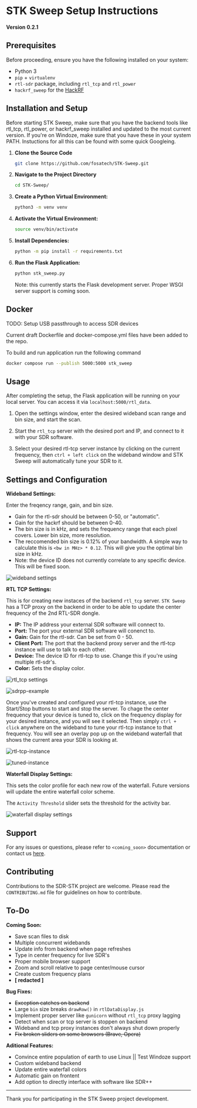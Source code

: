 
# STK Sweep Setup Instructions

**Version 0.2.1**

## Prerequisites

Before proceeding, ensure you have the following installed on your system:
- Python 3
- `pip` + `virtualenv`
- `rtl-sdr` package, including `rtl_tcp` and `rtl_power`
- `hackrf_sweep` for the [HackRF](https://github.com/greatscottgadgets/hackrf)

## Installation and Setup

Before starting STK Sweep, make sure that you have the backend tools like rtl_tcp, rtl_power, or hackrf_sweep installed and updated to the most current version. If you're on Windoze, make sure that you have these in your system PATH. Instuctions for all this can be found with some quick Googleing. 

1. **Clone the Source Code**
   ```bash
   git clone https://github.com/fosatech/STK-Sweep.git
   ```

2. **Navigate to the Project Directory**
   ```bash
   cd STK-Sweep/
   ```

3. **Create a Python Virtual Environment:**
   ```bash
   python3 -m venv venv
   ```

4. **Activate the Virtual Environment:**
   ```bash
   source venv/bin/activate
   ```

5. **Install Dependencies:**
   ```bash
   python -m pip install -r requirements.txt
   ```

6. **Run the Flask Application:**
   ```bash
   python stk_sweep.py
   ```
   Note: this currently starts the Flask development server. Proper WSGI server support is coming soon.

## Docker

TODO: Setup USB passthrough to access SDR devices

Current draft Dockerfile and docker-compose.yml files have been added to the repo.

To build and run application run the following command
```bash
docker compose run --publish 5000:5000 stk_sweep
```

## Usage

After completing the setup, the Flask application will be running on your local server. You can access it via `localhost:5000/rtl_data`.

1. Open the settings window, enter the desired wideband scan range and bin size, and start the scan.

2. Start the `rtl_tcp` server with the desired port and IP, and connect to it with your SDR software.

3. Select your desired rtl-tcp server instance by clicking on the current frequency, then `ctrl + left click` on the wideband window and STK Sweep will automatically tune your SDR to it.

## Settings and Configuration

**Wideband Settings:**

Enter the freqency range, gain, and bin size.

- Gain for the rtl-sdr should be between 0-50, or "automatic".
- Gain for the hackrf should be between 0-40.
- The bin size is in kHz, and sets the frequency range that each pixel covers. Lower bin size, more resolution.
- The reccomended bin size is 0.12% of your bandwidth. A simple way to calculate this is `<bw in MHz> * 0.12`. This will give you the optimal bin size in kHz.
- Note: the device ID does not currently correlate to any specific device. This will be fixed soon.

![wideband settings](readme/wideband-settings.png)


**RTL TCP Settings:**

This is for creating new instaces of the backend `rtl_tcp` server. `STK Sweep` has a TCP proxy on the backend in order to be able to update the center frequency of the 2nd RTL-SDR dongle.

- **IP:** The IP address your external SDR software will connect to.
- **Port:** The port your external SDR software will conenct to.
- **Gain:** Gain for the rtl-sdr. Can be set from 0 - 50.
- **Client Port:** The port that the backend proxy server and the rtl-tcp instance will use to talk to each other.
- **Device:** The device ID for rtl-tcp to use. Change this if you're using multiple rtl-sdr's.
- **Color:** Sets the display color.

![rtl_tcp settings](readme/rtl-tcp-settings.png)

![sdrpp-example](readme/sdrpp-example.png)

Once you've created and configured your rtl-tcp instance, use the Start/Stop buttons to start and stop the server. To chage the center frequency that your device is tuned to, click on the frequency display for your desired instance, and you will see it selected. Then simply `ctrl + click` anywhere on the wideband to tune your rtl-tcp instance to that frequency. You will see an overlay pop up on the wideband waterfall that shows the current area your SDR is looking at.

![rtl-tcp-instance](readme/rtl-tcp-instance.png)

![tuned-instance](readme/tuned-instance-example.png)


**Waterfall Display Settings:**

This sets the color profile for each new row of the waterfall. Future versions will update the entire waterfall color scheme.

The `Activity Threshold` slider sets the threshold for the activity bar.

![waterfall display settings](readme/waterfall-settings.png)


## Support

For any issues or questions, please refer to `<coming_soon>` documentation or contact us [here](https://fosa-tech.com/contact).

## Contributing

Contributions to the SDR-STK project are welcome. Please read the `CONTRIBUTING.md` file for guidelines on how to contribute.

## To-Do

**Coming Soon:**
- Save scan files to disk
- Multiple concurrent widebands
- Update info from backend when page refreshes
- Type in center frequency for live SDR's
- Proper mobile browser support
- Zoom and scroll relative to page center/mouse cursor
- Create custom frequency plans
- **[ redacted ]**

**Bug Fixes:**
- ~~Exception catches on backend~~
- Large `bin` size breaks `drawRow()` in `rtlDataDisplay.js`
- Implement proper server like `gunicorn` without `rtl_tcp` proxy lagging
- Detect when scan or tcp server is stoppen on backend
- Wideband and tcp proxy instances don't always shut down properly
- ~~Fix broken sliders on some browsers (Brave, Opera)~~

**Aditional Features:**
- Convince entire population of earth to use Linux || Test Windoze support
- Custom wideband backend
- Update entire waterfall colors
- Automatic gain on frontent
- Add option to directly interface with software like SDR++

---

Thank you for participating in the STK Sweep project development.
